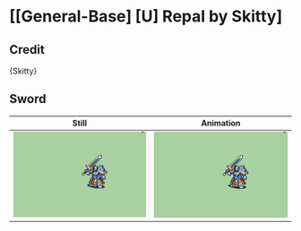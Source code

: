 # [\[General-Base\] \[U\] Repal by Skitty]

## Credit

{Skitty}
	
## Sword

| Still | Animation |
| :---: | :-------: |
| ![Sword still](./Sword_000.png) | ![Sword animation](./Sword.gif) |

